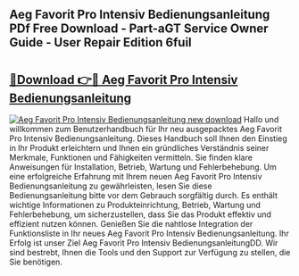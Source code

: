 ## Aeg Favorit Pro Intensiv Bedienungsanleitung PDf Free Download - Part-aGT Service Owner Guide - User Repair Edition 6fuil

# <h2><a href="http://df5xoy.blite.top/?on=Aeg+Favorit+Pro+Intensiv+Bedienungsanleitung">🔗Download 👉🔴 Aeg Favorit Pro Intensiv Bedienungsanleitung</a></h2>

[![Aeg Favorit Pro Intensiv Bedienungsanleitung new download](https://i.imgur.com/lujVjoI.png)](http://df5xoy.blite.top/?on=Aeg+Favorit+Pro+Intensiv+Bedienungsanleitung)
Hallo und willkommen zum Benutzerhandbuch für Ihr neu ausgepacktes Aeg Favorit Pro Intensiv Bedienungsanleitung. Dieses Handbuch soll Ihnen den Einstieg in Ihr Produkt erleichtern und Ihnen ein gründliches Verständnis seiner Merkmale, Funktionen und Fähigkeiten vermitteln. Sie finden klare Anweisungen für Installation, Betrieb, Wartung und Fehlerbehebung. Um eine erfolgreiche Erfahrung mit Ihrem neuen Aeg Favorit Pro Intensiv Bedienungsanleitung zu gewährleisten, lesen Sie diese Bedienungsanleitung bitte vor dem Gebrauch sorgfältig durch. Es enthält wichtige Informationen zu Produkteinrichtung, Betrieb, Wartung und Fehlerbehebung, um sicherzustellen, dass Sie das Produkt effektiv und effizient nutzen können. Genießen Sie die nahtlose Integration der Funktionsliste in Ihr neues Aeg Favorit Pro Intensiv Bedienungsanleitung. Ihr Erfolg ist unser Ziel Aeg Favorit Pro Intensiv BedienungsanleitungDD. Wir sind bestrebt, Ihnen die Tools und den Support zur Verfügung zu stellen, die Sie benötigen.
